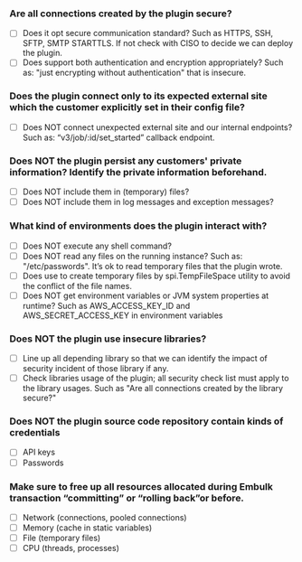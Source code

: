 ### Are all connections created by the plugin secure?

- [ ] Does it opt secure communication standard? Such as HTTPS, SSH, SFTP, SMTP STARTTLS. If not check with CISO to decide we can deploy the plugin.
- [ ] Does support both authentication and encryption appropriately? Such as: "just encrypting without authentication" that is insecure.

### Does the plugin connect only to its expected external site which the customer explicitly set in their config file?

- [ ] Does NOT connect unexpected external site and our internal endpoints? Such as: “v3/job/:id/set_started” callback endpoint.

### Does NOT the plugin persist any customers' private information? Identify the private information beforehand.

- [ ] Does NOT include them in (temporary) files?
- [ ] Does NOT include them in log messages and exception messages?

### What kind of environments does the plugin interact with?

- [ ] Does NOT execute any shell command?
- [ ] Does NOT read any files on the running instance? Such as: "/etc/passwords". It’s ok to read temporary files that the plugin wrote.
- [ ] Does use to create temporary files by spi.TempFileSpace utility to avoid the conflict of the file names.
- [ ] Does NOT get environment variables or JVM system properties at runtime? Such as AWS_ACCESS_KEY_ID and AWS_SECRET_ACCESS_KEY in environment variables

### Does NOT the plugin use insecure libraries?

- [ ] Line up all depending library so that we can identify the impact of security incident of those library if any.
- [ ] Check libraries usage of the plugin; all security check list must apply to the library usages. Such as "Are all connections created by the library secure?"

### Does NOT the plugin source code repository contain kinds of credentials

- [ ] API keys
- [ ] Passwords

### Make sure to free up all resources allocated during Embulk transaction “committing” or “rolling back”or before.

- [ ] Network (connections, pooled connections)
- [ ] Memory (cache in static variables)
- [ ] File (temporary files)
- [ ] CPU (threads, processes)